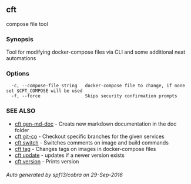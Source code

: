 ## cft

compose file tool

### Synopsis


Tool for modifying docker-compose files via CLI and some additional neat automations

### Options

```
  -c, --compose-file string   docker-compose file to change, if none set $CFT_COMPOSE will be used
  -f, --force                 Skips security confirmation prompts
```

### SEE ALSO
* [cft gen-md-doc](cft_gen-md-doc.md)	 - Creats new markdown documentation in the doc folder
* [cft git-co](cft_git-co.md)	 - Checkout specific branches for the given services
* [cft switch](cft_switch.md)	 - Switches comments on image and build commands
* [cft tag](cft_tag.md)	 - Changes tags on images in docker-compose files
* [cft update](cft_update.md)	 - updates if a newer version exists
* [cft version](cft_version.md)	 - Prints version

###### Auto generated by spf13/cobra on 29-Sep-2016
